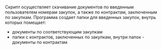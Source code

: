 
Скрипт осуществляет скачивание документов по введенным пользователем номерам закупок, а также по контрактам, заключенным по закупкам. 
Программа создает папки для введенных закупок, внутрь которых помещает:
* документы по соответствующим закупкам
* папки с контрактов, заключенных по закупкам, внутри папок - документы по контрактам
